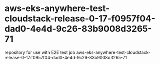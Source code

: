 # aws-eks-anywhere-test-cloudstack-release-0-17-f0957f04-dad0-4e4d-9c26-83b9008d3265-71
repository for use with E2E test job aws-eks-anywhere-test-cloudstack-release-0-17:f0957f04-dad0-4e4d-9c26-83b9008d3265-71

